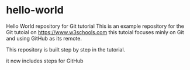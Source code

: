 # hello-world
Hello World repository for Git tutorial
This is an example repository for the Git tutoial on https://www.w3schools.com
this tutoial focuses minly on Git and using GitHub as its remote.

This repository is built step by step in the tutorial.


it now includes steps for GitHub
